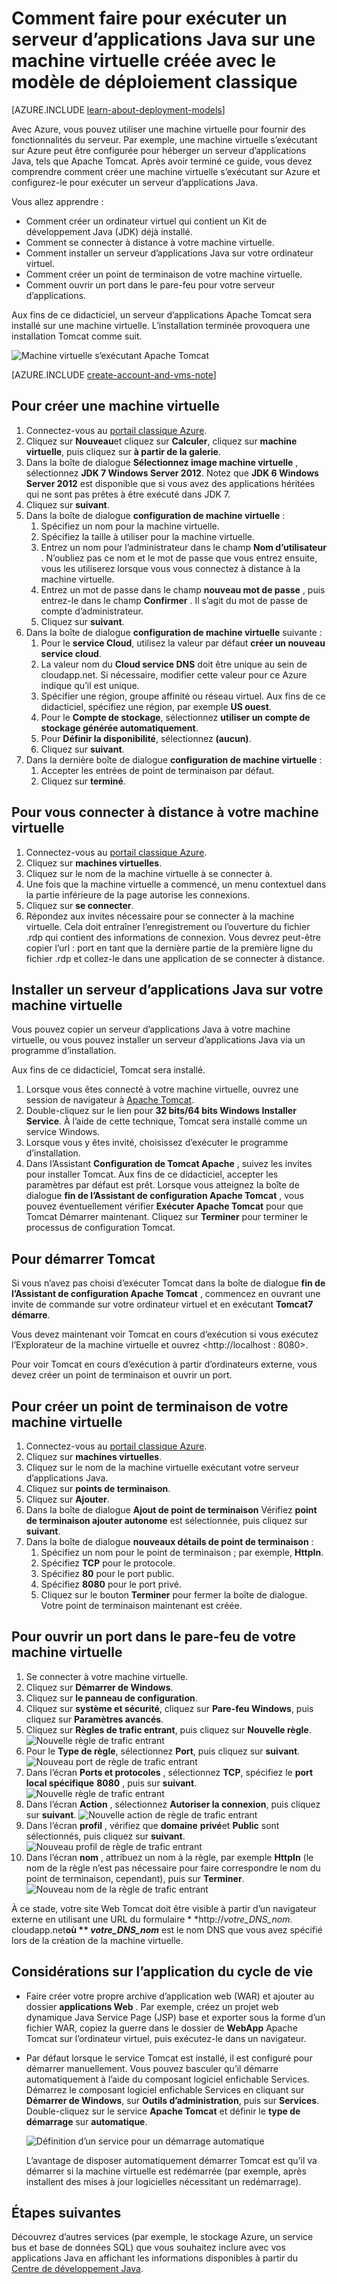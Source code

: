 <properties
    pageTitle="Tomcat sur une machine virtuelle | Microsoft Azure"
    description="Ce didacticiel utilise les ressources créées avec le modèle de déploiement classique et montre comment créer une machine virtuelle Windows et configurez-le pour lancer Apache Tomcat application server."
    services="virtual-machines-windows"
    documentationCenter="java"
    authors="rmcmurray"
    manager="wpickett"
    editor=""
    tags="azure-service-management" />

<tags
    ms.service="virtual-machines-windows"
    ms.workload="web"
    ms.tgt_pltfrm="vm-windows"
    ms.devlang="Java"
    ms.topic="article"
    ms.date="08/11/2016"
    ms.author="robmcm"/>

# <a name="how-to-run-a-java-application-server-on-a-virtual-machine-created-with-the-classic-deployment-model"></a>Comment faire pour exécuter un serveur d’applications Java sur une machine virtuelle créée avec le modèle de déploiement classique

[AZURE.INCLUDE [learn-about-deployment-models](../../includes/learn-about-deployment-models-classic-include.md)]


Avec Azure, vous pouvez utiliser une machine virtuelle pour fournir des fonctionnalités du serveur. Par exemple, une machine virtuelle s’exécutant sur Azure peut être configurée pour héberger un serveur d’applications Java, tels que Apache Tomcat. Après avoir terminé ce guide, vous devez comprendre comment créer une machine virtuelle s’exécutant sur Azure et configurez-le pour exécuter un serveur d’applications Java.

Vous allez apprendre :

* Comment créer un ordinateur virtuel qui contient un Kit de développement Java (JDK) déjà installé.
* Comment se connecter à distance à votre machine virtuelle.
* Comment installer un serveur d’applications Java sur votre ordinateur virtuel.
* Comment créer un point de terminaison de votre machine virtuelle.
* Comment ouvrir un port dans le pare-feu pour votre serveur d’applications.

Aux fins de ce didacticiel, un serveur d’applications Apache Tomcat sera installé sur une machine virtuelle. L’installation terminée provoquera une installation Tomcat comme suit.

![Machine virtuelle s’exécutant Apache Tomcat][virtual_machine_tomcat]

[AZURE.INCLUDE [create-account-and-vms-note](../../includes/create-account-and-vms-note.md)]

## <a name="to-create-a-virtual-machine"></a>Pour créer une machine virtuelle

1. Connectez-vous au [portail classique Azure](https://manage.windowsazure.com).
2. Cliquez sur **Nouveau**et cliquez sur **Calculer**, cliquez sur **machine virtuelle**, puis cliquez sur **à partir de la galerie**.
3. Dans la boîte de dialogue **Sélectionnez image machine virtuelle** , sélectionnez **JDK 7 Windows Server 2012**.
Notez que **JDK 6 Windows Server 2012** est disponible que si vous avez des applications héritées qui ne sont pas prêtes à être exécuté dans JDK 7.
4. Cliquez sur **suivant**.
5. Dans la boîte de dialogue **configuration de machine virtuelle** :
    1. Spécifiez un nom pour la machine virtuelle.
    2. Spécifiez la taille à utiliser pour la machine virtuelle.
    3. Entrez un nom pour l’administrateur dans le champ **Nom d’utilisateur** . N’oubliez pas ce nom et le mot de passe que vous entrez ensuite, vous les utiliserez lorsque vous vous connectez à distance à la machine virtuelle.
    4. Entrez un mot de passe dans le champ **nouveau mot de passe** , puis entrez-le dans le champ **Confirmer** . Il s’agit du mot de passe de compte d’administrateur.
    5. Cliquez sur **suivant**.
6. Dans la boîte de dialogue **configuration de machine virtuelle** suivante :
    1. Pour le **service Cloud**, utilisez la valeur par défaut **créer un nouveau service cloud**.
    2. La valeur nom du **Cloud service DNS** doit être unique au sein de cloudapp.net. Si nécessaire, modifier cette valeur pour ce Azure indique qu’il est unique.
    2. Spécifier une région, groupe affinité ou réseau virtuel. Aux fins de ce didacticiel, spécifiez une région, par exemple **US ouest**.
    2. Pour le **Compte de stockage**, sélectionnez **utiliser un compte de stockage générée automatiquement**.
    3. Pour **Définir la disponibilité**, sélectionnez **(aucun)**.
    4. Cliquez sur **suivant**.
7. Dans la dernière boîte de dialogue **configuration de machine virtuelle** :
    1. Accepter les entrées de point de terminaison par défaut.
    2. Cliquez sur **terminé**.

## <a name="to-remotely-sign-in-to-your-virtual-machine"></a>Pour vous connecter à distance à votre machine virtuelle

1. Connectez-vous au [portail classique Azure](https://manage.windowsazure.com).
2. Cliquez sur **machines virtuelles**.
3. Cliquez sur le nom de la machine virtuelle à se connecter à.
4. Une fois que la machine virtuelle a commencé, un menu contextuel dans la partie inférieure de la page autorise les connexions.
5. Cliquez sur **se connecter**.
6. Répondez aux invites nécessaire pour se connecter à la machine virtuelle. Cela doit entraîner l’enregistrement ou l’ouverture du fichier .rdp qui contient des informations de connexion. Vous devrez peut-être copier l’url : port en tant que la dernière partie de la première ligne du fichier .rdp et collez-le dans une application de se connecter à distance.

## <a name="to-install-a-java-application-server-on-your-virtual-machine"></a>Installer un serveur d’applications Java sur votre machine virtuelle

Vous pouvez copier un serveur d’applications Java à votre machine virtuelle, ou vous pouvez installer un serveur d’applications Java via un programme d’installation.

Aux fins de ce didacticiel, Tomcat sera installé.

1. Lorsque vous êtes connecté à votre machine virtuelle, ouvrez une session de navigateur à [Apache Tomcat](http://tomcat.apache.org/download-70.cgi).
2. Double-cliquez sur le lien pour **32 bits/64 bits Windows Installer Service**. À l’aide de cette technique, Tomcat sera installé comme un service Windows.
3. Lorsque vous y êtes invité, choisissez d’exécuter le programme d’installation.
4. Dans l’Assistant **Configuration de Tomcat Apache** , suivez les invites pour installer Tomcat. Aux fins de ce didacticiel, accepter les paramètres par défaut est prêt. Lorsque vous atteignez la boîte de dialogue **fin de l’Assistant de configuration Apache Tomcat** , vous pouvez éventuellement vérifier **Exécuter Apache Tomcat** pour que Tomcat Démarrer maintenant. Cliquez sur **Terminer** pour terminer le processus de configuration Tomcat.

## <a name="to-start-tomcat"></a>Pour démarrer Tomcat
Si vous n’avez pas choisi d’exécuter Tomcat dans la boîte de dialogue **fin de l’Assistant de configuration Apache Tomcat** , commencez en ouvrant une invite de commande sur votre ordinateur virtuel et en exécutant **Tomcat7 démarre**.

Vous devez maintenant voir Tomcat en cours d’exécution si vous exécutez l’Explorateur de la machine virtuelle et ouvrez <http://localhost : 8080>.

Pour voir Tomcat en cours d’exécution à partir d’ordinateurs externe, vous devez créer un point de terminaison et ouvrir un port.

## <a name="to-create-an-endpoint-for-your-virtual-machine"></a>Pour créer un point de terminaison de votre machine virtuelle
1. Connectez-vous au [portail classique Azure](https://manage.windowsazure.com).
2. Cliquez sur **machines virtuelles**.
3. Cliquez sur le nom de la machine virtuelle exécutant votre serveur d’applications Java.
4. Cliquez sur **points de terminaison**.
5. Cliquez sur **Ajouter**.
6. Dans la boîte de dialogue **Ajout de point de terminaison** Vérifiez **point de terminaison ajouter autonome** est sélectionnée, puis cliquez sur **suivant**.
7. Dans la boîte de dialogue **nouveaux détails de point de terminaison** :
    1. Spécifiez un nom pour le point de terminaison ; par exemple, **HttpIn**.
    2. Spécifiez **TCP** pour le protocole.
    3. Spécifiez **80** pour le port public.
    4. Spécifiez **8080** pour le port privé.
    5. Cliquez sur le bouton **Terminer** pour fermer la boîte de dialogue. Votre point de terminaison maintenant est créée.

## <a name="to-open-a-port-in-the-firewall-for-your-virtual-machine"></a>Pour ouvrir un port dans le pare-feu de votre machine virtuelle
1. Se connecter à votre machine virtuelle.
2. Cliquez sur **Démarrer de Windows**.
3. Cliquez sur **le panneau de configuration**.
4. Cliquez sur **système et sécurité**, cliquez sur **Pare-feu Windows**, puis cliquez sur **Paramètres avancés**.
5. Cliquez sur **Règles de trafic entrant**, puis cliquez sur **Nouvelle règle**.
 ![Nouvelle règle de trafic entrant][NewIBRule]
6. Pour le **Type de règle**, sélectionnez **Port**, puis cliquez sur **suivant**.
 ![Nouveau port de règle de trafic entrant][NewRulePort]
7. Dans l’écran **Ports et protocoles** , sélectionnez **TCP**, spécifiez le **port local spécifique** **8080** , puis sur **suivant**.
 ![Nouvelle règle de trafic entrant][NewRuleProtocol]
8. Dans l’écran **Action** , sélectionnez **Autoriser la connexion**, puis cliquez sur **suivant**.
 ![Nouvelle action de règle de trafic entrant][NewRuleAction]
9. Dans l’écran **profil** , vérifiez que **domaine** **privé**et **Public** sont sélectionnés, puis cliquez sur **suivant**.
 ![Nouveau profil de règle de trafic entrant][NewRuleProfile]
10. Dans l’écran **nom** , attribuez un nom à la règle, par exemple **HttpIn** (le nom de la règle n’est pas nécessaire pour faire correspondre le nom du point de terminaison, cependant), puis sur **Terminer**.  
 ![Nouveau nom de la règle de trafic entrant][NewRuleName]

À ce stade, votre site Web Tomcat doit être visible à partir d’un navigateur externe en utilisant une URL du formulaire * *http://*votre\_DNS\_nom*. cloudapp.net**où ** *votre\_DNS\_nom*** est le nom DNS que vous avez spécifié lors de la création de la machine virtuelle.

## <a name="application-lifecycle-considerations"></a>Considérations sur l’application du cycle de vie
* Faire créer votre propre archive d’application web (WAR) et ajouter au dossier **applications Web** . Par exemple, créez un projet web dynamique Java Service Page (JSP) base et exporter sous la forme d’un fichier WAR, copiez la guerre dans le dossier de **WebApp** Apache Tomcat sur l’ordinateur virtuel, puis exécutez-le dans un navigateur.
* Par défaut lorsque le service Tomcat est installé, il est configuré pour démarrer manuellement. Vous pouvez basculer qu’il démarre automatiquement à l’aide du composant logiciel enfichable Services. Démarrez le composant logiciel enfichable Services en cliquant sur **Démarrer de Windows**, sur **Outils d’administration**, puis sur **Services**. Double-cliquez sur le service **Apache Tomcat** et définir le **type de démarrage** sur **automatique**.

    ![Définition d’un service pour un démarrage automatique][service_automatic_startup]

    L’avantage de disposer automatiquement démarrer Tomcat est qu’il va démarrer si la machine virtuelle est redémarrée (par exemple, après installent des mises à jour logicielles nécessitant un redémarrage).

## <a name="next-steps"></a>Étapes suivantes
Découvrez d’autres services (par exemple, le stockage Azure, un service bus et base de données SQL) que vous souhaitez inclure avec vos applications Java en affichant les informations disponibles à partir du [Centre de développement Java](https://azure.microsoft.com/develop/java/).

[virtual_machine_tomcat]: ./media/virtual-machines-windows-classic-java-run-tomcat-app-server/WA_VirtualMachineRunningApacheTomcat.png

[service_automatic_startup]: ./media/virtual-machines-windows-classic-java-run-tomcat-app-server/WA_TomcatServiceAutomaticStart.png









[NewIBRule]: ./media/virtual-machines-windows-classic-java-run-tomcat-app-server/NewInboundRule.png
[NewRulePort]: ./media/virtual-machines-windows-classic-java-run-tomcat-app-server/NewRulePort.png
[NewRuleProtocol]: ./media/virtual-machines-windows-classic-java-run-tomcat-app-server/NewRuleProtocol.png
[NewRuleAction]: ./media/virtual-machines-windows-classic-java-run-tomcat-app-server/NewRuleAction.png
[NewRuleName]: ./media/virtual-machines-windows-classic-java-run-tomcat-app-server/NewRuleName.png
[NewRuleProfile]: ./media/virtual-machines-windows-classic-java-run-tomcat-app-server/NewRuleProfile.png
